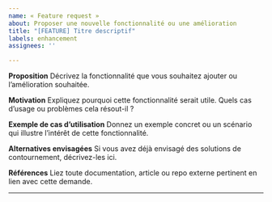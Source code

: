 ```yaml
---
name: « Feature request »
about: Proposer une nouvelle fonctionnalité ou une amélioration
title: "[FEATURE] Titre descriptif"
labels: enhancement
assignees: ''

---
```


**Proposition**
Décrivez la fonctionnalité que vous souhaitez ajouter ou l’amélioration souhaitée.

**Motivation**
Expliquez pourquoi cette fonctionnalité serait utile. Quels cas d’usage ou problèmes cela résout-il ?

**Exemple de cas d’utilisation**
Donnez un exemple concret ou un scénario qui illustre l’intérêt de cette fonctionnalité.

**Alternatives envisagées**
Si vous avez déjà envisagé des solutions de contournement, décrivez-les ici.

**Références**
Liez toute documentation, article ou repo externe pertinent en lien avec cette demande.

---

